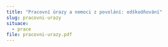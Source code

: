 ```yaml
---
title: "Pracovní úrazy a nemoci z povolání: odškodňování"
slug: pracovni-urazy
situace:
  - prace
file: pracovni-urazy.pdf
---
```

